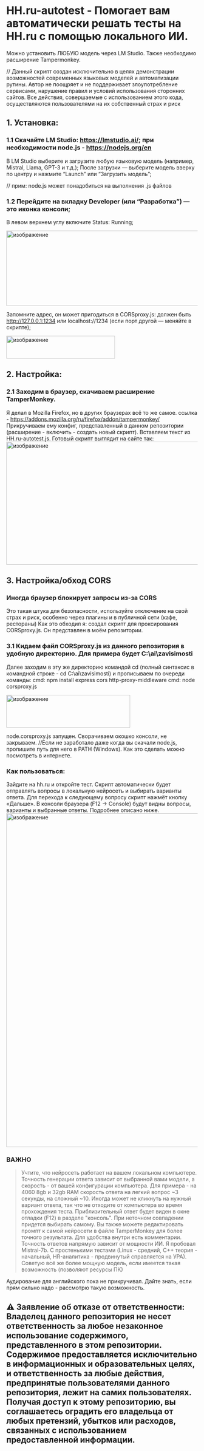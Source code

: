 # HH.ru-autotest - Помогает вам автоматически решать тесты на HH.ru с помощью локального ИИ.
Можно установить ЛЮБУЮ модель через LM Studio. Также необходимо расширение Tampermonkey.

// Данный скрипт создан исключительно в целях демонстрации возможностей современных языковых моделей и автоматизации рутины. Автор не поощряет и не поддерживает злоупотребление сервисами, нарушение правил и условий использования сторонних сайтов. Все действия, совершаемые с использованием этого кода, осуществляются пользователями на их собственный страх и риск


## 1. Установка:

### 1.1 Скачайте LM Studio: https://lmstudio.ai/; при необходимости node.js - https://nodejs.org/en
В LM Studio выберите и загрузите любую языковую модель (например, Mistral, Llama, GPT-3 и т.д.);
После загрузки — выберите модель вверху по центру и нажмите “Launch” или “Загрузить модель”;



// прим: node.js может понадобиться на выполнения .js файлов

### 1.2 Перейдите на вкладку Developer (или “Разработка”) — это иконка консоли;
В левом верхнем углу включите Status: Running; 

<img width="574" height="198" alt="изображение" src="https://github.com/user-attachments/assets/9fc770b2-29ed-47a7-82ee-47074b9a5b48" />

Запомните адрес, он может пригодиться в CORSproxy.js: должен быть http://127.0.0.1:1234 или localhost://1234 (если порт другой — меняйте в скрипте); 


<img width="286" height="60" alt="изображение" src="https://github.com/user-attachments/assets/b40c8769-d990-49ac-9586-d6598fb430c0" />

## 2. Настройка:

### 2.1 Заходим в браузер, скачиваем расширение TamperMonkey.
Я делал в Mozilla Firefox, но в других браузерах всё то же самое. ссылка - https://addons.mozilla.org/ru/firefox/addon/tampermonkey/
Прикручиваем ему конфиг, представленный в данном репозитории (расширение - включить - создать новый скрипт). Вставляем текст из HH.ru-autotest.js. Готовый скрипт выглядит на сайте так:
<img width="1869" height="324" alt="изображение" src="https://github.com/user-attachments/assets/5a57a615-a14f-4f1c-b94c-eb30d680ae3a" />

## 3. Настройка/обход CORS

### Иногда браузер блокирует запросы из-за CORS
Это такая штука для безопасности, используйте отключение на свой страх и риск, особенно через плагины и в публичной сети (кафе, рестораны)
Как это обходил я: создал скрипт для проксирования CORSproxy.js. Он представлен в моём репозитории.

### 3.1 Кидаем файл CORSproxy.js из данного репозитория в удобную директорию. Для примера будет C:\ai\zavisimosti
Далее заходим в эту же директорию командой cd (полный синтаксис в командной строке - cd C:\ai\zavisimosti) и прописываем по очереди команды:
cmd: npm install express cors http-proxy-middleware
cmd: node corsproxy.js

<img width="326" height="86" alt="изображение" src="https://github.com/user-attachments/assets/2a569bcb-38de-47bc-89bb-425e50549d49" />

node.corsproxy.js запущен. Сворачиваем окошко консоли, не закрываем.
//Если не заработало даже когда вы скачали node.js, пропишите путь для него в PATH (Windows). Как это сделать можно посмотреть в интернете. 

### Как пользоваться:
Зайдите на hh.ru и откройте тест.
Скрипт автоматически будет отправлять вопросы в локальную нейросеть и выбирать варианты ответа.
Для перехода к следующему вопросу скрипт нажмёт кнопку «Дальше».
В консоли браузера (F12 → Console) будут видны вопросы, варианты и выбранные ответы. Подробнее описано ниже.
<img width="1898" height="879" alt="изображение" src="https://github.com/user-attachments/assets/220c388f-11fc-4fda-86c6-f647ed7694df" />



### ВАЖНО
> Учтите, что нейросеть работает на вашем локальном компьютере. Точность генерации ответа зависит от выбранной вами модели, а скорость - от вашей конфигурации компьютера. Для примера - на 4060 8gb и 32gb RAM скорость ответа на легкий вопрос ~3 секунды, на сложный ~10.
> Иногда может не кликнуть на нужный вариант ответа, так что не отходите от компьютера во время прохождения теста. Приблизительный ответ будет виден в окне отладки (F12) в разделе "консоль". При неточном совпадении придется выбирать самому. Вы также можете редактировать промпт к самой нейросети в файле TamperMonkey для более точного результата. Для удобства внутри есть комментарии. Точность ответов напрямую зависит от мощности ИИ. Я пробовал Mistrai-7b. С простенькими тестами (Linux - средний, C++ теория - начальный, HR-аналитика - продвинутый справляется на УРА). Советую всё же более мощную модель, если имеется такая возможность (позволяют ресурсы ПК)


Аудирование для английского пока не прикручивал. Дайте знать, если прям сильно надо - рассмотрю такую возможность. 

## ⚠️ Заявление об отказе от ответственности: Владелец данного репозитория не несет ответственность за любое незаконное использование содержимого, представленного в этом репозитории. Содержимое предоставляется исключительно в информационных и образовательных целях, и ответственность за любые действия, предпринятые пользователями данного репозитория, лежит на самих пользователях. Получая доступ к этому репозиторию, вы соглашаетесь оградить его владельца от любых претензий, убытков или расходов, связанных с использованием предоставленной информации.

